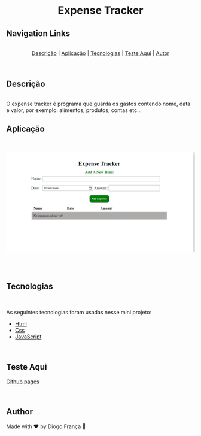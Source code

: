 <h1 align="center" style="border-bottom: none">Expense Tracker</h1>

<h2 style="margin-top: 2rem" id="links">Navigation Links</h2>

<p align="center" style="margin-top: 2rem">
  <a href="#descricao">Descrição</a>  |
  <a href="#aplicacao">Aplicação</a>  |
  <a href="#tecnologias">Tecnologias</a>  |
  <a href="#testeaqui">Teste Aqui</a>  |
  <a href="#autor">Autor</a>  
</p>

<br>

<h2 id="descricao" >Descrição</h2>

<p style="margin-top: 2rem"> O expense tracker é programa que guarda os gastos contendo nome, data e valor, por exemplo: alimentos, produtos, contas etc...</p>

<h2 id="aplicacao">Aplicação</h2>
<br>

<p align="center" style="border-bottom: none">
  <img alt="Readme" title="Readme" src="assets/expense.gif" style="border-bottom: none"/>
</p>

<br>

<br>

<h2 id="tecnologias">Tecnologias</h2>
<br>

As seguintes tecnologias foram usadas nesse mini projeto:

- [Html](https://developer.mozilla.org/pt-BR/docs/Web/HTML)
- [Css](https://developer.mozilla.org/pt-BR/docs/Web/CSS)
- [JavaScript](https://developer.mozilla.org/pt-BR/docs/Web/JAVASCRIPT)

<br>

<h2 id="testeaqui">Teste Aqui</h2>

<a href="https://diogofranca.github.io/expense-tracker/">Github pages</a>

<br>

<h2 id="autor">Author</h2>
Made with ❤️ by Diogo França 🎉

<br>




